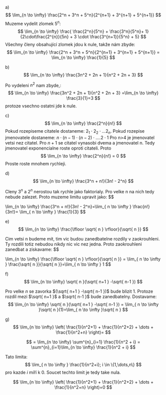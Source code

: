 a)
$$
\lim_{n \to \infty} \frac{2^n + 3^n + 5^n}{2^{n+1} + 3^{n+1} + 5^{n+1}}
$$
Muzeme vydelit zlomek $5^n$:
$$
\lim_{n \to \infty} \frac{  \frac{2^n}{5^n} + \frac{3^n}{5^n}+ 1}{2\cdot\frac{2^{n}}{5n} + 3 \cdot \frac{3^{n+1}}{5^n} + 5}
$$
Všechny členy obsahující zlomek jdou k nule, takže nám zbyde: 
$$
\lim_{n \to \infty} \frac{2^n + 3^n + 5^n}{2^{n+1} + 3^{n+1} + 5^{n+1}} = \lim_{n \to \infty} \frac{1}{5}
$$


b)
$$
\lim_{n \to \infty} \frac{3n^2 + 2n + 1}{n^2 + 2n + 3}
$$

Po vydeleni $n^2$ nam zbyde,:
$$
\lim_{n \to \infty} \frac{3n^2 + 2n + 1}{n^2 + 2n + 3} =\lim_{n \to \infty} \frac{3}{1}=3
$$
protoze vsechno ostatni jde k nule.

c)
$$
\lim_{n \to \infty} \frac{2^n}{n!}
$$
Pokud rozepiseme citatele dostaneme: $2_{1}\cdot 2_{2} \cdot \dots  2_{n}$. 
Pokud rozepise jmenovatele dostaneme: $n \cdot (n-1) \cdot (n-2) \cdot \dots . 2 \cdot 1$
Pro n>4 je jmenovatel vetsi nez citatel. Pro $n+1$ se citatel vynasobi dvema a jmenovatel n. Tedy jmenovatel exponencialne roste oproti citateli. Proto
$$
\lim_{n \to \infty} \frac{2^n}{n!} = 0
$$
Proste roste mnohem rychleji.

d)
$$
\lim_{n \to \infty} \frac{3^n + n!}{3n! - 2^n}
$$

Cleny $3^n$ a $2^n$ nerostou tak rychle jako faktorialy. Pro velke n na nich tedy nebude zalezet. Proto muzeme limitu upravit jako:
$$

\lim_{n \to \infty} \frac{3^n + n!}{3n! - 2^n}=\lim_{ n \to \infty } \frac{n!}{3n!}= \lim_{ n \to \infty } \frac{1}{3}
$$


e)
$$
\lim_{n \to \infty} \frac{\lfloor \sqrt{ n } \rfloor}{\sqrt{ n }}
$$

Cim vetsi n budeme mit, tim vic budou zanedbatelne rozdily v zaokrouhleni. Ty rozdili totiz nebudou nikdy nic vic nez jedna. Proto zaokrouhleni zanedbat a ziskavame:
$$

\lim_{n \to \infty} \frac{\lfloor \sqrt{ n } \rfloor}{\sqrt{ n }} = \lim_{ n \to \infty } \frac{\sqrt{ n }}{\sqrt{ n }}=\lim_{ n \to \infty }  1
$$


f)
$$
\lim_{n \to \infty} \sqrt{ n }(\sqrt{ n+1 } -\sqrt{ n-1 })
$$

Pro velke $n$ se zavorka $(\sqrt{ n+1 } -\sqrt{ n-1 })$ bude blizit 1. Protoze rozdil mezi $\sqrt{ n+1 }$ a $\sqrt{ n-1 }$ bude zanedbatelny. Dostavame:
$$
\lim_{n \to \infty} \sqrt{ n }(\sqrt{ n+1 } -\sqrt{ n-1 }) = \lim_{ n \to \infty }\sqrt{ n }(1)=\lim_{ n \to \infty }\sqrt{ n }  
$$

g)
$$
\lim_{n \to \infty} \left( \frac{1}{n^2+1} + \frac{1}{n^2+2} + \dots + \frac{1}{n^2+n} \right)=
$$

$$
= \lim_{n \to \infty} \sum^{n}_{i=1} \frac{1}{n^2 + i} = \sum^{n}_{i=1}\lim_{n \to \infty} \frac{1}{n^2 + i}
$$

Tato limita:
$$
\lim_{ n \to \infty } \frac{1}{n^2+i}; i \in \{1,\dots,n\} 
$$
pro kazde $i$ míří k 0.  Soucet techto limit je tedy take nula.

$$
\lim_{n \to \infty} \left( \frac{1}{n^2+1} + \frac{1}{n^2+2} + \dots + \frac{1}{n^2+n} \right)=0
$$

